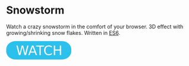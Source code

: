 # Snowstorm

Watch a crazy snowstorm in the comfort of your browser. 3D effect with growing/shrinking snow flakes. Written in [ES6](https://www.ecma-international.org/ecma-262/6.0/).

[![button](watch.png)](https://berkerol.github.io/snowstorm/snowstorm.html)

